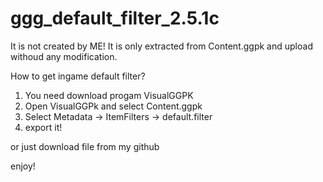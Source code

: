 # ggg_default_filter_2.5.1c

It is not created by ME! 
It is only extracted from Content.ggpk and upload withoud any modification.

How to get ingame default filter?
1) You need download progam VisualGGPK
2) Open VisualGGPk and select Content.ggpk
3) Select Metadata -> ItemFilters -> default.filter
4) export it!

or just download file from my github

enjoy!

